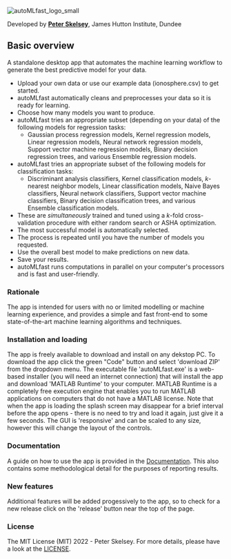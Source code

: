 ![autoMLfast_logo_small](https://user-images.githubusercontent.com/32124230/160239038-1f3d9f56-7974-4ffa-9221-59dd458de6aa.png)

Developed by [**Peter Skelsey**](mailto:peter.skelsey@hutton.ac.uk?subject=findOUT), James Hutton Institute, Dundee

## Basic overview
A standalone desktop app that automates the machine learning workflow to generate the best predictive model for your data. 
* Upload your own data or use our example data (ionosphere.csv) to get started.
* autoMLfast automatically cleans and preprocesses your data so it is ready for learning.
* Choose how many models you want to produce.
* autoMLfast tries an appropriate subset (depending on your data) of the following models for regression tasks:  
  - Gaussian process regression models, Kernel regression models, Linear regression models, Neural network regression models, Support vector machine regression models, Binary decision regression trees, and various Ensemble regression models.
* autoMLfast tries an appropriate subset of the following models for classification tasks:
  - Discriminant analysis classifiers, Kernel classification models, *k*-nearest neighbor models, Linear classification models, Naive Bayes classifiers, Neural network classifiers, Support vector machine classifiers, Binary decision classification trees, and various Ensemble classification models.
* These are *simultaneously* trained and tuned using a *k*-fold cross-validation procedure with either random search or ASHA optimization.
* The most successful model is automatically selected.
* The process is repeated until you have the number of models you requested.
* Use the overall best model to make predictions on new data.
* Save your results.
* autoMLfast runs computations in parallel on your computer's processors and is fast and user-friendly. 
 
### Rationale
The app is intended for users with no or limited modelling or machine learning experience, and provides a simple and fast front-end to some state-of-the-art machine learning algorithms and techniques.

### Installation and loading
The app is freely available to download and install on any dekstop PC. To download the app click the green "Code" button and select 'download ZIP' from the dropdown menu. The executable file 'autoMLfast.exe' is a web-based installer (you will need an internet connection) that will install the app and download 'MATLAB Runtime' to your computer. MATLAB Runtime is a completely free execution engine that enables you to run MATLAB applications on computers that do not have a MATLAB license. Note that when the app is loading the splash screen may disappear for a brief interval before the app opens - there is no need to try and load it again, just give it a few seconds. The GUI is 'responsive' and can be scaled to any size, however this will change the layout of the controls. 

### Documentation
A guide on how to use the app is provided in the [Documentation](https://github.com/pskelsey/autoMLfast/blob/master/documents/documentation.md). This also contains some methodological detail for the purposes of reporting results. 

### New features
Additional features will be added progessively to the app, so to check for a new release click on the 'release' button near the top of the page.

### License
The MIT License (MIT) 2022 - Peter Skelsey. For more details, please have a look at the [LICENSE](https://github.com/pskelsey/autoMLfast/blob/main/LICENSE).
